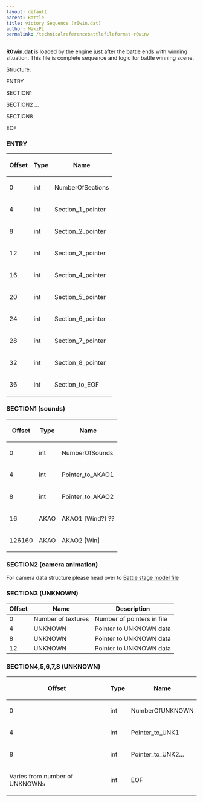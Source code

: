 ```yaml
---
layout: default
parent: Battle
title: victory Sequence (r0win.dat)
author: MakiPL
permalink: /technicalreferencebattlefileformat-r0win/
---
```


**R0win.dat** is loaded by the engine just after the battle ends with winning situation. This file is complete sequence and logic for battle winning scene.

Structure:

ENTRY

SECTION1

SECTION2 …

SECTION8

EOF

### ENTRY

<table><thead><tr class="header"><th><p><strong>Offset</strong></p></th><th><p><strong>Type</strong></p></th><th><p><strong>Name</strong></p></th></tr></thead><tbody><tr class="odd"><td><p>0</p></td><td><p>int</p></td><td><p>NumberOfSections</p></td></tr><tr class="even"><td><p>4</p></td><td><p>int</p></td><td><p>Section_1_pointer</p></td></tr><tr class="odd"><td><p>8</p></td><td><p>int</p></td><td><p>Section_2_pointer</p></td></tr><tr class="even"><td><p>12</p></td><td><p>int</p></td><td><p>Section_3_pointer</p></td></tr><tr class="odd"><td><p>16</p></td><td><p>int</p></td><td><p>Section_4_pointer</p></td></tr><tr class="even"><td><p>20</p></td><td><p>int</p></td><td><p>Section_5_pointer</p></td></tr><tr class="odd"><td><p>24</p></td><td><p>int</p></td><td><p>Section_6_pointer</p></td></tr><tr class="even"><td><p>28</p></td><td><p>int</p></td><td><p>Section_7_pointer</p></td></tr><tr class="odd"><td><p>32</p></td><td><p>int</p></td><td><p>Section_8_pointer</p></td></tr><tr class="even"><td><p>36</p></td><td><p>int</p></td><td><p>Section_to_EOF</p></td></tr></tbody></table>

### SECTION1 (sounds)

<table><thead><tr class="header"><th><p><strong>Offset</strong></p></th><th><p><strong>Type</strong></p></th><th><p><strong>Name</strong></p></th></tr></thead><tbody><tr class="odd"><td><p>0</p></td><td><p>int</p></td><td><p>NumberOfSounds</p></td></tr><tr class="even"><td><p>4</p></td><td><p>int</p></td><td><p>Pointer_to_AKAO1</p></td></tr><tr class="odd"><td><p>8</p></td><td><p>int</p></td><td><p>Pointer_to_AKAO2</p></td></tr><tr class="even"><td><p>16</p></td><td><p>AKAO</p></td><td><p>AKAO1 [Wind?] ??</p></td></tr><tr class="odd"><td><p>126160</p></td><td><p>AKAO</p></td><td><p>AKAO2 [Win]</p></td></tr></tbody></table>

### SECTION2 (camera animation)

For camera data structure please head over to [Battle stage model file](FileFormat_X)

### SECTION3 (UNKNOWN)

| Offset | Name               | Description                |
|--------|--------------------|----------------------------|
| 0      | Number of textures | Number of pointers in file |
| 4      | UNKNOWN            | Pointer to UNKNOWN data    |
| 8      | UNKNOWN            | Pointer to UNKNOWN data    |
| 12     | UNKNOWN            | Pointer to UNKNOWN data    |

### SECTION4,5,6,7,8 (UNKNOWN)

<table><thead><tr class="header"><th><p><strong>Offset</strong></p></th><th><p><strong>Type</strong></p></th><th><p><strong>Name</strong></p></th></tr></thead><tbody><tr class="odd"><td><p>0</p></td><td><p>int</p></td><td><p>NumberOfUNKNOWN</p></td></tr><tr class="even"><td><p>4</p></td><td><p>int</p></td><td><p>Pointer_to_UNK1</p></td></tr><tr class="odd"><td><p>8</p></td><td><p>int</p></td><td><p>Pointer_to_UNK2...</p></td></tr><tr class="even"><td><p>Varies from number of UNKNOWNs</p></td><td><p>int</p></td><td><p>EOF</p></td></tr></tbody></table>
